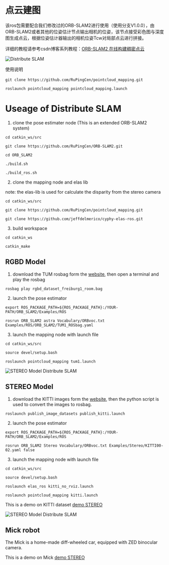 # 点云建图

该ros包需要配合我们修改过的ORB-SLAM2进行使用（使用分支V1.0.0），由ORB-SLAM2或者其他的位姿估计节点输出相机的位姿，该节点接受彩色图与深度图生成点云，根据位姿估计器输出的相机位姿Tcw对局部点云进行拼接。

详细的教程请参考csdn博客系列教程：[ORB-SLAM2 在线构建稠密点云](https://blog.csdn.net/crp997576280/article/details/88899163)

![Distribute SLAM](https://github.com/RuPingCen/pointcloud_mapping/raw/v1.0.0/images/image-1.png)

使用说明

```
git clone https://github.com/RuPingCen/pointcloud_mapping.git 　

roslaunch pointcloud_mapping pointcloud_mapping.launch
```
# Useage of Distribute SLAM

1. clone the pose estimater node  (This is an extended ORB-SLAM2 system)

```
cd catkin_ws/src

git clone https://github.com/RuPingCen/ORB-SLAM2.git 

cd ORB_SLAM2

./build.sh

./build_ros.sh

```
 
2. clone the mapping node and elas lib

note: the elas-lib is used for calculate the disparity from the stereo camera

```
cd catkin_ws/src

git clone https://github.com/RuPingCen/pointcloud_mapping.git 

git clone https://github.com/jeffdelmerico/cyphy-elas-ros.git

```

3. build workspace
```
cd catkin_ws

catkin_make

```



## RGBD Model

1. download the TUM rosbag form the [website](https://vision.in.tum.de/data/datasets/rgbd-dataset), then open a terminal and play the rosbag

```
rosbag play rgbd_dataset_freiburg1_room.bag
```

2. launch the pose estimator
```
export ROS_PACKAGE_PATH=${ROS_PACKAGE_PATH}:/YOUR-PATH/ORB_SLAM2/Examples/ROS

rosrun ORB_SLAM2 astra Vocabulary/ORBvoc.txt Examples/ROS/ORB_SLAM2/TUM1_ROSbag.yaml

```
3. launch the mapping node with launch file

```
cd catkin_ws/src

source devel/setup.bash

roslaunch pointcloud_mapping tum1.launch

```
![STEREO Model Distribute SLAM](https://github.com/RuPingCen/pointcloud_mapping/raw/v1.0.0/images/image-3.png)


## STEREO Model
1. download the KITTI images form the [website](http://www.cvlibs.net/datasets/kitti/eval_odometry.php), then the python script is used to convert the images to rosbag.

```
roslaunch publish_image_datasets publish_kitti.launch 
```

2. launch the pose estimator
```
export ROS_PACKAGE_PATH=${ROS_PACKAGE_PATH}:/YOUR-PATH/ORB_SLAM2/Examples/ROS

rosrun ORB_SLAM2 Stereo Vocabulary/ORBvoc.txt Examples/Stereo/KITTI00-02.yaml false

```
3. launch the mapping node with launch file

```
cd catkin_ws/src

source devel/setup.bash

roslaunch elas_ros kitti_no_rviz.launch

roslaunch pointcloud_mapping kitti.launch

```
 

This is a demo on KITTI dataset [demo STEREO](https://youtu.be/T7gtojA4-os)


![STEREO Model Distribute SLAM](https://github.com/RuPingCen/pointcloud_mapping/raw/v1.0.0/images/image-2.png)


## Mick robot

The Mick is a home-made diff-wheeled car, equipped with ZED binocular camera.

This is a demo on Mick [demo STEREO](https://www.youtube.com/watch?v=OMDPEMi6yoA)






